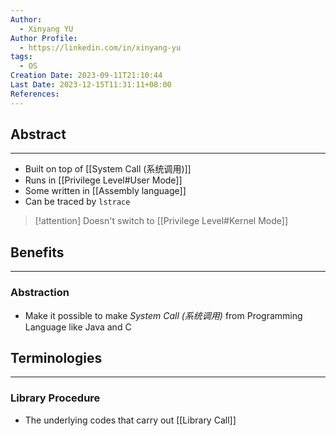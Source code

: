 ```yaml
---
Author:
  - Xinyang YU
Author Profile:
  - https://linkedin.com/in/xinyang-yu
tags:
  - OS
Creation Date: 2023-09-11T21:10:44
Last Date: 2023-12-15T11:31:11+08:00
References: 
---
```

## Abstract
---
- Built on top of [[System Call (系统调用)]]
- Runs in [[Privilege Level#User Mode]]
- Some written in [[Assembly language]]
- Can be traced by `lstrace`

>[!attention] Doesn't switch to [[Privilege Level#Kernel Mode]]
## Benefits
---
### Abstraction
- Make it possible to make *System Call (系统调用)* from Programming Language like Java and C

## Terminologies
---
### Library Procedure
- The underlying codes that carry out [[Library Call]]